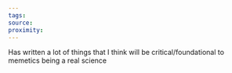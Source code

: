 ```yaml
---
tags: 
source: 
proximity:
---
```

Has written a lot of things that I think will be critical/foundational to memetics being a real science